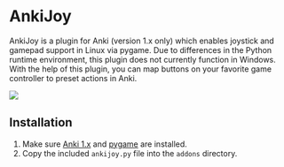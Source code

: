 # AnkiJoy #

AnkiJoy is a plugin for Anki (version 1.x only) which enables joystick and gamepad support in Linux via pygame. Due to
differences in the Python runtime environment, this plugin does not currently function in Windows. With the help of this
plugin, you can map buttons on your favorite game controller to preset actions in Anki.

![](https://foosoft.net/projects/ankijoy/img/gamepad.png)

## Installation ##

1.  Make sure [Anki 1.x](http://ankisrs.net/download/mirror/archive/) and [pygame](http://www.pygame.org/) are installed.
2.  Copy the included `ankijoy.py` file into the `addons` directory.
